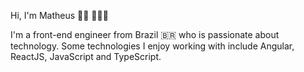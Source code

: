 Hi, I'm Matheus 🤟🏾 👨🏾‍💻


I'm a front-end engineer from Brazil 🇧🇷  who is passionate about technology. Some technologies I enjoy working with include Angular, ReactJS, JavaScript and TypeScript. 



